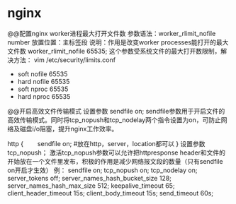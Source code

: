 # nginx

@@配置nginx worker进程最大打开文件数
参数语法：worker_rlimit_nofile number 
放置位置：主标签段 
说明：作用是改变worker processes能打开的最大文件数
worker_rlimit_nofile 65535;
这个参数受系统文件的最大打开数限制，解决方法：
vim /etc/security/limits.conf
* soft nofile 65535
* hard nofile 65535
* soft nproc 65535
* hard nproc 65535



@@开启高效文件传输模式
设置参数 sendfile on;
sendfile参数用于开启文件的高效传输模式。同时将tcp_nopush和tcp_nodelay两个指令设置为on，可防止网络及磁盘i/o阻塞，提升nginx工作效率。

http {
　　sendfile        on;     #放在http，server，location都可以
}
设置参数tcp_nopush；
激活tcp_nopush参数可以允许把httpresponse header和文件的开始放在一个文件里发布，积极的作用是减少网络报文段的数量（只有sendfile on开启才生效）
例：
    sendfile   on;
    tcp_nopush on;
    tcp_nodelay on;
    server_tokens off;
    server_names_hash_bucket_size 128;
    server_names_hash_max_size 512;
    keepalive_timeout  65;
    client_header_timeout 15s;
    client_body_timeout 15s;
    send_timeout 60s;
